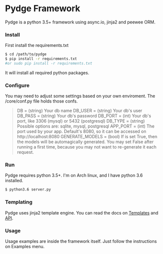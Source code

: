 # Pydge Framework

Pydge is a python 3.5+ framework using async.io, jinja2 and peewee ORM.

### Install

First install the requirements.txt

```sh
$ cd /path/to/pydge
$ pip install -r requirements.txt
#or sudo pip install -r requirements.txt
```
It will install all required python packages.

### Configure

You may need to adjust some settings based on your own enviroment. The /core/conf.py file holds those confs.

> DB = (string) Your db name
 DB_USER = (string) Your db's user
 DB_PASS = (string) Your db's password
 DB_PORT = (int) Your db's port, like 3306 (mysql) or 5432 (postgresql)
 DB_TYPE = (string) Possible options are: sqlite, mysql, postgresql
 APP_PORT = (int) The port used by your app. Default's 8080, so it can be accessed on http://localhost:8080
 GENERATE_MODELS = (bool) If is set True, then the models will be automagically generated. You may set False after running a first time, because you may not want to re-generate it each request.

### Run
Pydge requires python 3.5+. I'm on Arch linux, and I have python 3.6 installed.

```sh
$ python3.6 server.py
```

### Templating
Pydge uses jinja2 template engine. You can read the docs on [Templates](http://jinja.pocoo.org/docs/2.9/templates/) and [API](http://jinja.pocoo.org/docs/2.9/api/).

### Usage
Usage examples are inside the framework itself. Just follow the instructions on Examples menu.
